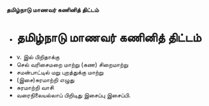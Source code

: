 **தமிழ்நாடு மாணவர் கணினித் திட்டம்**
- # தமிழ்நாடு மாணவர் கணினித் திட்டம்
- v. இல் பிறிதாக்கு
- செல் வரிசைமறை மாற்று (கண) சிறைமாற்று
- சமன்பாட்டில் மறு புறத்துக்கு மாற்று
- (இசை)சுரமாற்றி எழுது
- சுரமாற்றி வாசி
- வரைநிலையல்லாப் பிறிடிது இசைப்பு இசைப்பி.

